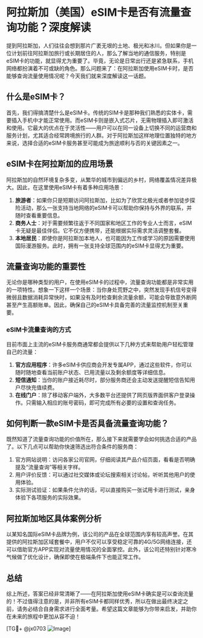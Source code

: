# 阿拉斯加（美国）eSIM卡是否有流量查询功能？深度解读

提到阿拉斯加，人们往往会想到那片广袤无垠的土地、极光和冰川。但如果你是一位计划前往阿拉斯加旅行或长期居住的人，那么了解当地的通信服务，特别是eSIM卡的功能，就显得尤为重要了。毕竟，无论是日常出行还是紧急联系，手机网络都扮演着不可或缺的角色。那么问题来了：在阿拉斯加使用eSIM卡时，是否能够查询流量使用情况呢？今天我们就来深度解读这一话题。

## 什么是eSIM卡？

首先，我们得搞清楚什么是eSIM卡。传统的SIM卡是那种我们熟悉的实体卡，需要插入手机中才能正常使用。而eSIM卡则是嵌入式芯片，无需物理插入即可激活和使用。它最大的优点在于灵活性——用户可以在同一设备上切换不同的运营商和服务计划，尤其适合经常跨境旅行的人群。对于阿拉斯加这样地理位置独特的地方来说，选择合适的eSIM卡服务甚至可能成为旅途顺利与否的关键因素之一。

## eSIM卡在阿拉斯加的应用场景

阿拉斯加的自然环境复杂多变，从繁华的城市到偏远的乡村，网络覆盖情况差异极大。因此，在这里使用eSIM卡有着多种应用场景：

1. **旅游者**：如果你只是短期访问阿拉斯加，比如为了欣赏北极光或者参加徒步探险活动，那么一张支持当地网络的eSIM卡可以帮助你保持与外界的联系，并随时查看重要信息。
2. **商务人士**：对于需要频繁往返于不同国家和地区工作的专业人士而言，eSIM卡无疑是最佳伴侣。它不仅方便携带，还能根据实际需求灵活调整套餐。
3. **本地居民**：即使你是阿拉斯加本地人，也可能因为工作或学习的原因需要使用国际漫游服务。此时，拥有一张支持全球范围内的eSIM卡显得尤为重要。

## 流量查询功能的重要性

无论你是哪种类型的用户，在使用eSIM卡的过程中，流量查询功能都是非常实用的一项特性。想象一下这样一个场景：当你身处荒野之中，突然发现手机信号变得微弱且数据消耗异常快时，如果没有及时检查剩余流量余额，可能会导致意外断网甚至产生高额账单。因此，确保自己的eSIM卡具备完善的流量监控机制至关重要。

### eSIM卡流量查询的方式

目前市面上主流的eSIM卡服务商通常都会提供以下几种方式来帮助用户轻松管理自己的流量：

1. **官方应用程序**：许多eSIM卡供应商会开发专属APP，通过这些软件，你可以随时随地查看当前账户状态、已用流量以及剩余额度等详细信息。
2. **短信通知**：当你的账户接近耗尽时，部分服务商还会主动发送提醒短信告知用户尽快充值续费。
3. **在线门户**：除了移动客户端外，大多数平台还提供了网页版界面供客户登录操作。只需输入相应的账号密码，即可完成所有必要的设置和查询任务。

## 如何判断一款eSIM卡是否具备流量查询功能？

既然知道了流量查询功能的价值所在，那么接下来就需要学会如何挑选合适的产品了。以下几点可以帮助你快速筛选出符合条件的服务商：

1. 官方网站说明：访问各家公司官网，仔细阅读其产品介绍页面，看看是否明确提及“流量查询”等相关字样。
2. 用户评价反馈：可以通过社交媒体或论坛搜索相关讨论帖，听听其他用户的使用体验。
3. 实际测试验证：如果条件允许的话，可以直接购买一张试用卡进行测试，亲身体验下各项服务的实际效果。

## 阿拉斯加地区具体案例分析

以某知名国际eSIM卡品牌为例，该公司的产品在全球范围内享有较高声誉。在其提供的阿拉斯加区域套餐中，用户不仅可以享受稳定可靠的4G/5G网络连接，还可以借助官方APP实现对流量使用情况的全面掌控。此外，该公司还特别针对寒冷气候做了优化设计，确保即使在极端条件下也能正常工作。

## 总结

综上所述，答案已经非常清晰了——在阿拉斯加使用eSIM卡确实是可以查询流量的！不过值得注意的是，并非所有eSIM卡都同样优秀，所以在做出最终决定之前，请务必结合自身需求进行全面考量。希望这篇文章能够为你带来启发，并助你在未来的旅程中更加从容不迫！

[TG💪+ @jx0703 ![Image](https://github.com/user-attachments/assets/dbca1d08-cadb-493c-b0ec-ad6f7a83f270)]